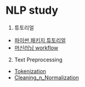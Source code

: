 NLP study
=============
1. 튜토리얼
 - [파이썬 패키지 튜토리얼](https://github.com/hyunjiHong/std_NLP/blob/master/1.%20Tutorial/tutorial_package.ipynb)
 - [머신러닝 workflow](https://github.com/hyunjiHong/std_NLP/blob/master/1.%20Tutorial/%ED%94%84%EB%A1%9C%ED%8C%8C%EC%9D%BC%EB%A7%81%EA%B3%BC_%EB%A8%B8%EC%8B%A0%EB%9F%AC%EB%8B%9D_Workflow.ipynb)
2. Text Preprocessing
 - [Tokenization]()
 - [Cleaning_n_Normalization](https://wikidocs.net/21693)

